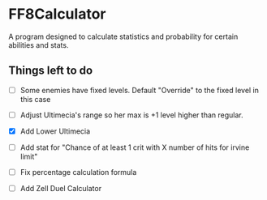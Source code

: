 # FF8Calculator
A program designed to calculate statistics and probability for certain abilities and stats.

Things left to do
-----------------------
- [ ] Some enemies have fixed levels.  Default "Override" to the fixed level in this case
- [ ] Adjust Ultimecia's range so her max is +1 level higher than regular.
- [x] Add Lower Ultimecia
- [ ] Add stat for "Chance of at least 1 crit with X number of hits for irvine limit"
- [ ] Fix percentage calculation formula
- [ ] Add Zell Duel Calculator


